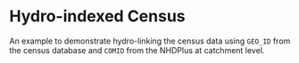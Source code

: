 # Hydro-indexed Census

An example to demonstrate hydro-linking the census data using ``GEO_ID`` from the census database and ``COMID`` from the NHDPlus at catchment level.
